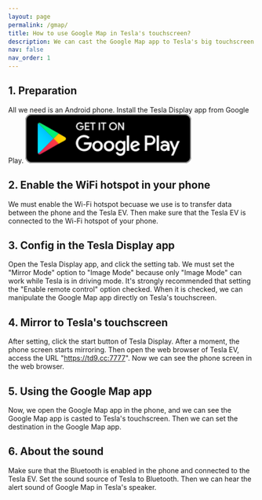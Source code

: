 ```yaml
---
layout: page
permalink: /gmap/
title: How to use Google Map in Tesla's touchscreen?
description: We can cast the Google Map app to Tesla's big touchscreen while driving, and can even manipulate the Google Map app on Tesla's touchscreen directly.
nav: false
nav_order: 1
---
```

<!-- _pages/gmap.md -->
## 1. Preparation
All we need is an Android phone.
Install the Tesla Display app from Google Play.
<a href ="https://play.google.com/store/apps/details?id=io.github.blackpill.tesladisplay&referrer=utm_source%3Dgithub%26utm_medium%3Dorganic"><img src="/google-play-badge.svg" height="100px"></a>

## 2. Enable the WiFi hotspot in your phone
We must enable the Wi-Fi hotspot becuase we use is to transfer data between the phone and the Tesla EV.
Then make sure that the Tesla EV is connected to the Wi-Fi hotspot of your phone.
## 3. Config in the Tesla Display app
Open the Tesla Display app, and click the setting tab.
We must set the "Mirror Mode" option to "Image Mode" because only "Image Mode" can work while Tesla is in driving mode.
It's strongly recommended that setting the "Enable remote control" option checked. When it is checked, we can manipulate the Google Map app directly on Tesla's touchscreen.
## 4. Mirror to Tesla's touchscreen
After setting, click the start button of Tesla Display. After a moment, the phone screen starts mirroring.
Then open the web browser of Tesla EV, access the URL "https://td9.cc:7777". Now we can see the phone screen in the web browser.
## 5. Using the Google Map app
Now, we open the Google Map app in the phone, and we can see the Google Map app is casted to Tesla's touchscreen.
Then we can set the destination in the Google Map app.
## 6. About the sound
Make sure that the Bluetooth is enabled in the phone and connected to the Tesla EV.
Set the sound source of Tesla to Bluetooth.
Then we can hear the alert sound of Google Map in Tesla's speaker.

